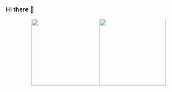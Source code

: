 ### Hi there 👋

<div align="center">
  <a href="https://github.com/salesof7">
  <img 
    height="180em" 
    src="https://github-readme-stats.vercel.app/api?username=salesof7&theme=graywhite&title_color=01403A&ring_color=264773&show_icons=true&icon_color=6FA6A6&text_color=012615&count_private=true"
  >
  <img 
    height="180em" 
    src="https://github-readme-stats.vercel.app/api/top-langs/?username=salesof7&layout=compact&theme=ayu-mirage&title_color=F2F2F2&text_color=BF5A50"
  >
</div>
